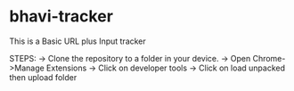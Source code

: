 # bhavi-tracker
This is a Basic URL plus Input tracker 
 
 STEPS:
 -> Clone the repository to a folder in your device.
 -> Open Chrome->Manage Extensions
 -> Click on developer tools
 -> Click on load unpacked then upload folder
